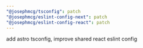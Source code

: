 ```yaml
---
"@josephmcg/tsconfig": patch
"@josephmcg/eslint-config-next": patch
"@josephmcg/eslint-config-react": patch
---
```


add astro tsconfig, improve shared react eslint config
